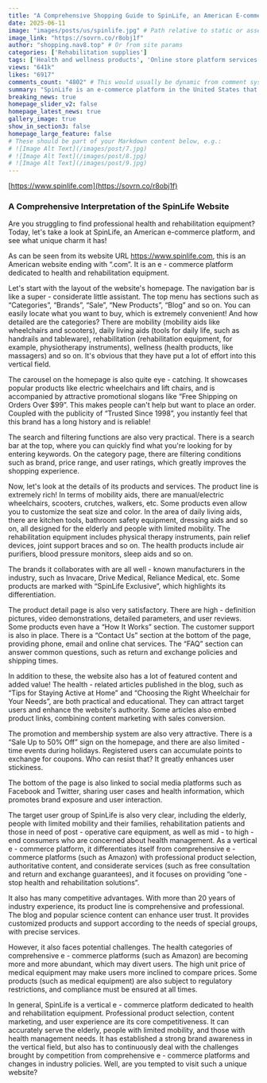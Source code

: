 ```yaml
---
title: "A Comprehensive Shopping Guide to SpinLife, an American E-commerce Platform for Health and Rehabilitation Equipment"
date: 2025-06-11
image: "images/posts/us/spinlife.jpg" # Path relative to static or assets
image_link: "https://sovrn.co/r8obj1f"
author: "shopping.nav8.top" # Or from site params
categories: ['Rehabilitation supplies']
tags: ['Health and wellness products', 'Online store platform services', 'Free delivery service', 'Customer service', 'Member plan', 'Blogs and information services', 'Filtering and Sorting Services', 'Search Function Services', 'Promotion Information Services', 'Online Chat Services', 'Telephone Consultation Services', 'Comparison Function Services', 'Flexible Return and Exchange Service']
views: "641k"
likes: "6917"
comments_count: "4802" # This would usually be dynamic from comment system
summary: "SpinLife is an e-commerce platform in the United States that focuses on health and rehabilitation equipment. Its homepage layout is user - friendly and the search and filtering functions are practical. It offers a wide range of products and collaborates with well - known brands. The product detail pages are comprehensive and the customer support is in place. It features special content such as blogs and has a promotion and membership system. It has a clear target user group, but also faces challenges from comprehensive e - commerce platforms. However, it has strong core competitiveness. "
breaking_news: true   
homepage_slider_v2: false  
homepage_latest_news: true  
gallery_image: true  
show_in_section3: false
homepage_large_feature: false
# These should be part of your Markdown content below, e.g.:
# ![Image Alt Text](/images/post/7.jpg)
# ![Image Alt Text](/images/post/8.jpg)
# ![Image Alt Text](/images/post/9.jpg)
---
```

[https://www.spinlife.com](https://sovrn.co/r8obj1f)
### A Comprehensive Interpretation of the SpinLife Website

Are you struggling to find professional health and rehabilitation equipment? Today, let's take a look at SpinLife, an American e-commerce platform, and see what unique charm it has!

As can be seen from its website URL https://www.spinlife.com, this is an American website ending with “.com”. It is an e - commerce platform dedicated to health and rehabilitation equipment.

Let's start with the layout of the website's homepage. The navigation bar is like a super - considerate little assistant. The top menu has sections such as “Categories”, “Brands”, “Sale”, “New Products”, “Blog” and so on. You can easily locate what you want to buy, which is extremely convenient! And how detailed are the categories? There are mobility (mobility aids like wheelchairs and scooters), daily living aids (tools for daily life, such as handrails and tableware), rehabilitation (rehabilitation equipment, for example, physiotherapy instruments), wellness (health products, like massagers) and so on. It's obvious that they have put a lot of effort into this vertical field.

The carousel on the homepage is also quite eye - catching. It showcases popular products like electric wheelchairs and lift chairs, and is accompanied by attractive promotional slogans like “Free Shipping on Orders Over $99”. This makes people can't help but want to place an order. Coupled with the publicity of “Trusted Since 1998”, you instantly feel that this brand has a long history and is reliable!

The search and filtering functions are also very practical. There is a search bar at the top, where you can quickly find what you're looking for by entering keywords. On the category page, there are filtering conditions such as brand, price range, and user ratings, which greatly improves the shopping experience.

Now, let's look at the details of its products and services. The product line is extremely rich! In terms of mobility aids, there are manual/electric wheelchairs, scooters, crutches, walkers, etc. Some products even allow you to customize the seat size and color. In the area of daily living aids, there are kitchen tools, bathroom safety equipment, dressing aids and so on, all designed for the elderly and people with limited mobility. The rehabilitation equipment includes physical therapy instruments, pain relief devices, joint support braces and so on. The health products include air purifiers, blood pressure monitors, sleep aids and so on.

The brands it collaborates with are all well - known manufacturers in the industry, such as Invacare, Drive Medical, Reliance Medical, etc. Some products are marked with “SpinLife Exclusive”, which highlights its differentiation.

The product detail page is also very satisfactory. There are high - definition pictures, video demonstrations, detailed parameters, and user reviews. Some products even have a “How It Works” section. The customer support is also in place. There is a “Contact Us” section at the bottom of the page, providing phone, email and online chat services. The “FAQ” section can answer common questions, such as return and exchange policies and shipping times.

In addition to these, the website also has a lot of featured content and added value! The health - related articles published in the blog, such as “Tips for Staying Active at Home” and “Choosing the Right Wheelchair for Your Needs”, are both practical and educational. They can attract target users and enhance the website's authority. Some articles also embed product links, combining content marketing with sales conversion.

The promotion and membership system are also very attractive. There is a “Sale Up to 50% Off” sign on the homepage, and there are also limited - time events during holidays. Registered users can accumulate points to exchange for coupons. Who can resist that? It greatly enhances user stickiness.

The bottom of the page is also linked to social media platforms such as Facebook and Twitter, sharing user cases and health information, which promotes brand exposure and user interaction.

The target user group of SpinLife is also very clear, including the elderly, people with limited mobility and their families, rehabilitation patients and those in need of post - operative care equipment, as well as mid - to high - end consumers who are concerned about health management. As a vertical e - commerce platform, it differentiates itself from comprehensive e - commerce platforms (such as Amazon) with professional product selection, authoritative content, and considerate services (such as free consultation and return and exchange guarantees), and it focuses on providing “one - stop health and rehabilitation solutions”.

It also has many competitive advantages. With more than 20 years of industry experience, its product line is comprehensive and professional. The blog and popular science content can enhance user trust. It provides customized products and support according to the needs of special groups, with precise services.

However, it also faces potential challenges. The health categories of comprehensive e - commerce platforms (such as Amazon) are becoming more and more abundant, which may divert users. The high unit price of medical equipment may make users more inclined to compare prices. Some products (such as medical equipment) are also subject to regulatory restrictions, and compliance must be ensured at all times.

In general, SpinLife is a vertical e - commerce platform dedicated to health and rehabilitation equipment. Professional product selection, content marketing, and user experience are its core competitiveness. It can accurately serve the elderly, people with limited mobility, and those with health management needs. It has established a strong brand awareness in the vertical field, but also has to continuously deal with the challenges brought by competition from comprehensive e - commerce platforms and changes in industry policies. Well, are you tempted to visit such a unique website? 
